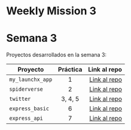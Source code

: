 # Weekly Mission 3

# Semana 3 

Proyectos desarrollados en la semana 3:

| Proyecto | Práctica | Link al repo |
| ------------- |:-------------:| -----:|
|`my_launchx_app`|1|[Link al repo](https://github.com/juanrdzv/playbookNodeJs/tree/main/weekly_mission_3/01.-%20Creacion%20de%20Proyectos%20de%20Js/my_launch_app)|
|`spiderverse`|2|[Link al repo](https://github.com/juanrdzv/playbookNodeJs/tree/main/weekly_mission_3/02.-%20Test%20Driven%20Development/spiderverse)|
|`twitter`|3, 4, 5|[Link al repo](https://github.com/juanrdzv/playbookNodeJs/tree/main/weekly_mission_3/twitter)|
|`express_basic`|6|[Link al repo](https://github.com/juanrdzv/playbookNodeJs/tree/main/weekly_mission_3/express_basic)|
|`express_api`|7|[Link al repo](https://github.com/juanrdzv/playbookNodeJs/tree/main/weekly_mission_3/express_api)|
